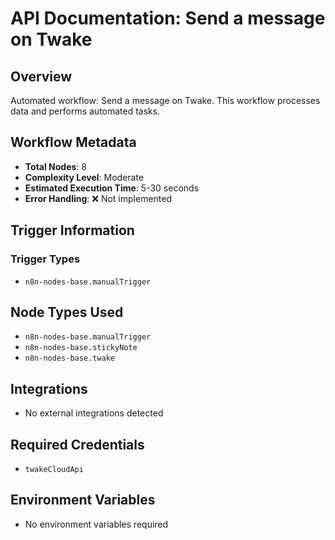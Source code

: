 # API Documentation: Send a message on Twake

## Overview
Automated workflow: Send a message on Twake. This workflow processes data and performs automated tasks.

## Workflow Metadata
- **Total Nodes**: 8
- **Complexity Level**: Moderate
- **Estimated Execution Time**: 5-30 seconds
- **Error Handling**: ❌ Not implemented

## Trigger Information
### Trigger Types
- `n8n-nodes-base.manualTrigger`

## Node Types Used
- `n8n-nodes-base.manualTrigger`
- `n8n-nodes-base.stickyNote`
- `n8n-nodes-base.twake`

## Integrations
- No external integrations detected

## Required Credentials
- `twakeCloudApi`

## Environment Variables
- No environment variables required
